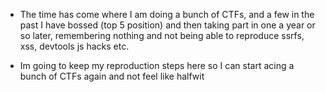 - The time has come where I am doing a bunch of CTFs, and a few in the past I have bossed (top 5 position) and then taking part in one a year or so later,
remembering nothing and not being able to reproduce ssrfs, xss, devtools js hacks etc.

- Im going to keep my reproduction steps here so I can start acing a bunch of CTFs again and not feel like halfwit

